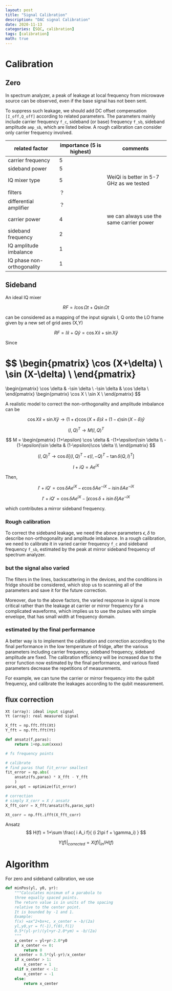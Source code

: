 ```yaml
---
layout: post
title: "Signal Calibration"
description: "DAC signal Calibration"
date: 2020-11-13
categories: [SQC, calibration]
tags: [calibration]
math: true
---
```




# Calibration

## Zero

In spectrum analyzer, a peak of leakage at local frequency from microwave source can be observed, even if the base signal has not been sent. 

To suppress such leakage, we should add DC offset compensation `[I_off,Q_off]` according to related parameters. The parameters mainly include carrier frequency `f_c`,  sideband (or base) frequency `f_sb`, sideband amplitude `amp_sb`, which are listed below. A rough calibration can consider only carrier frequency involved. 



| related factor             | importance (5 is highest) | comments                                 |
| -------------------------- | ------------------------- | ---------------------------------------- |
| carrier frequency          | 5                         |                                          |
| sideband power             | 5                         |                                          |
| IQ mixer type              | 5                         | WeiQi is better in 5-7 GHz as we tested  |
| filters                    | ？                        |                                          |
| differential amplifier     | ？                        |                                          |
| carrier power              | 4                         | we can always use the same carrier power |
| sideband frequency         | 2                         |                                          |
| IQ amplitude imbalance     | 1                         |                                          |
| IQ phase non-orthogonality | 1                         |                                          |





## Sideband

An ideal IQ mixer


$$
RF = I \cos \Omega t + Q \sin \Omega t
$$

can be considered as a mapping of the input signals I, Q onto the LO frame given by a new set of grid axes (X,Y)

$$
RF = I \hat{x} + Q\hat{y} = \cos X \hat{x} + \sin X \hat{y}
$$

Since

$$
\begin{pmatrix}
\cos (X+\delta) \\
\sin (X-\delta)  \\
\end{pmatrix} 
=
\begin{pmatrix}
\cos \delta & -\sin \delta   \\
-\sin \delta &  \cos \delta  \\
\end{pmatrix}
\begin{pmatrix}
\cos X \\
\sin X  \\
\end{pmatrix} 
$$


A realistic model to correct the non-orthogonality and amplitude imbalance can be

$$
\cos X \hat{x} + \sin X \hat{y} \to (1+\epsilon) \cos(X+\delta) \hat{x} + (1-\epsilon) \sin(X-\delta) \hat{y}
$$


$$
(I,Q)^T \to M (I,Q)^T
$$


$$
M = 
\begin{pmatrix}
(1+\epsilon) \cos \delta & -(1+\epsilon)\sin  \delta   \\
-(1-\epsilon)\sin \delta &  (1-\epsilon)\cos \delta   \\
\end{pmatrix}
$$


$$
(I,Q)^T \to \cos \delta  \left[(I,Q)^T  -\epsilon (I, -Q)^T - \tan\delta (Q, I)^T \right]
$$


$$
I + iQ = A e^ {i X}
$$


Then,


$$
I' + iQ' =  \cos \delta  A e^ {i X} - \epsilon\cos \delta  Ae^ {-i X} - i\sin \delta Ae^ {-i X}
$$


$$
I' + iQ' =\cos \delta  A e^ {i X} - \left[\epsilon\cos \delta  + i \sin \delta \right] Ae^ {-i X}
$$


which contributes a mirror sideband frequency. 



### Rough calibration

To correct the sideband leakage, we need the above parameters $\epsilon, \delta$ to describe non-orthogonality and amplitude imbalance. In a rough calibration, we need to calibrate it in varied carrier frequency `f_c` and sideband frequency `f_sb`, estimated by the peak at mirror sideband frequency of spectrum analyzer. 

### but the signal also varied

The filters in the lines, backscattering in the devices, and the conditions in fridge should be considered, which stop us to scanning all of the parameters and save it for the future correction.  

Moreover, due to the above factors, the varied response in signal is more critical rather than the leakage at carrier or mirror frequency for a complicated waveforms, which implies us to use the pulses with simple envelope, that has small width at frequency domain. 

### estimated by the final performance

A better way is to implement the calibration and correction according to the final performance in the low temperature of fridge, after the various parameters including carrier frequency, sideband frequency, sideband amplitude are fixed. The calibration efficiency will be increased due to the error function now estimated by the final performance, and various fixed parameters decrease the repetitions of measurements. 

For example, we can tune the carrier or mirror frequency into the qubit frequency, and calibrate the leakages according to the qubit measurement. 



## flux correction




```python
Xt (array): ideal input signal
Yt (array): real measured signal

X_fft = np.fft.fft(Xt)
Y_fft = np.fft.fft(Yt)

def ansatz(f,paras):
	return 1+np.sum(xxxx)

# fs frequency points

# calibrate
# find paras that fit_error smallest
fit_error = np.abs(
	ansatz(fs,paras) * X_fft - Y_fft
	)
paras_opt = optimize(fit_error)	

# correction 
# simply X_corr = X / ansatz 
X_fft_corr = X_fft/ansatz(fs,paras_opt)

Xt_corr = np.fft.ifft(X_fft_corr)
```





Ansatz
$$
H(f) = 1+\sum \frac{ i A_i f}{
(i 2\pi f + \gamma_i)
}
$$

$$
Y(f)\vert_{corrected} = X (f)   \vert_{in} / H(f)
$$




# Algorithm

For zero and sideband calibration, we use

```python
def minPos(yl, y0, yr):
    """Calculates minimum of a parabola to 
    three equally spaced points. 
    The return value is in units of the spacing 
    relative to the center point.
    It is bounded by -1 and 1.
    Example: 
    f(x) =ax^2+bx+c, x_center = -b/(2a)
    yl,y0,yr = f(-1),f(0),f(1)
    0.5*(yl-yr)/(yl+yr-2.0*ym) = -b/(2a)
    """
    x_center = yl+yr-2.0*y0
    if x_center <= 0:
        return 0
    x_center = 0.5*(yl-yr)/x_center
    if x_center > 1:
        x_center = 1
    elif x_center < -1:
        x_center = -1
    else:
        return x_center
```





